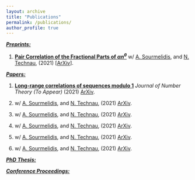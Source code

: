 ```yaml
---
layout: archive
title: "Publications"
permalink: /publications/
author_profile: true
---
```


***<u>Preprints:</u>***

1. [<b>Pair Correlation of the Fractional Parts of $\alpha n^\theta$</b>](../files/Theta.pdf) w/ [A. Sourmelidis](https://www.math.tugraz.at/~sourmelidis/), and [N. Technau](https://sites.google.com/view/niclas-technaus-website), (2021) [[ArXiv](https://arxiv.org/abs/2106.09800)].

***<u>Papers:</u>***

1. [<b>Long-range correlations of sequences modulo 1</b>](../files/Long_Range.pdf) <i>Journal of Number Theory (To Appear) </i> (2021) [ArXiv](https://arxiv.org/abs/2007.09292).

2. [<b></b>](../files/Theta.pdf) w/ [A. Sourmelidis](https://www.math.tugraz.at/~sourmelidis/), and [N. Technau](https://sites.google.com/view/niclas-technaus-website), (2021) [ArXiv](https://arxiv.org/abs/2106.09800).

3. [<b></b>](../files/Theta.pdf) w/ [A. Sourmelidis](https://www.math.tugraz.at/~sourmelidis/), and [N. Technau](https://sites.google.com/view/niclas-technaus-website), (2021) [ArXiv](https://arxiv.org/abs/2106.09800).

4. [<b></b>](../files/Theta.pdf) w/ [A. Sourmelidis](https://www.math.tugraz.at/~sourmelidis/), and [N. Technau](https://sites.google.com/view/niclas-technaus-website), (2021) [ArXiv](https://arxiv.org/abs/2106.09800).

5. [<b></b>](../files/Theta.pdf) w/ [A. Sourmelidis](https://www.math.tugraz.at/~sourmelidis/), and [N. Technau](https://sites.google.com/view/niclas-technaus-website), (2021) [ArXiv](https://arxiv.org/abs/2106.09800).

6. [<b></b>](../files/Theta.pdf) w/ [A. Sourmelidis](https://www.math.tugraz.at/~sourmelidis/), and [N. Technau](https://sites.google.com/view/niclas-technaus-website), (2021) [ArXiv](https://arxiv.org/abs/2106.09800).

***<u>PhD Thesis:</u>***

***<u>Conference Proceedings:</u>***
